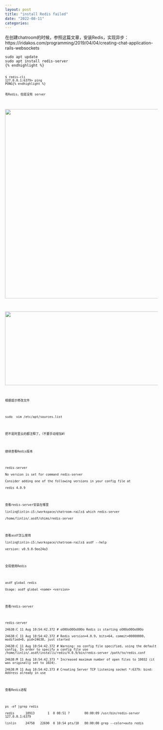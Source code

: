 ```yaml
---
layout: post
title: "install Redis failed"
date: "2022-08-11"
categories: 
---
```

<p>在创建chatroom的时候，参照这篇文章，安装Redis，实现异步：https://iridakos.com/programming/2019/04/04/creating-chat-application-rails-websockets</p>

<pre class="highlight">
<code><span class="nb">sudo </span>apt update
<span class="nb">sudo </span>apt <span class="nb">install </span>redis-server
{% endhighlight %}

<pre class="highlight">
<code>$ redis-cli
127.0.0.1:6379&gt; ping
PONG{% endhighlight %}

<p>有Redis，但是没有 server</p>

<p><img height="624" src="/uploads/ckeditor/pictures/202/image-20220811090343-2.png" width="1696" /></p>

<p><img height="243" src="/uploads/ckeditor/pictures/203/image-20220811090458-1.png" width="863" /></p>

<p>根据提示修改文件</p>

<p>sudo&nbsp; vim /etc/apt/sources.list</p>

<p>把不是阿里云的都注释了。（不要手动增加#）</p>

<p>继续查看Redis版本</p>

<p>redis-server<br />
No version is set for command redis-server<br />
Consider adding one of the following versions in your config file at<br />
redis 4.0.9</p>

<p>查看redis-server安装在哪里<br />
linlin@linlin-i5:/workspace/chatroom-rails$ which redis-server<br />
/home/linlin/.asdf/shims/redis-server</p>

<p>查看asdf怎么使用<br />
linlin@linlin-i5:/workspace/chatroom-rails$ asdf --help<br />
version: v0.9.0-9ee24a3</p>

<p>全局使用Redis</p>

<p>asdf global redis<br />
Usage: asdf global &lt;name&gt; &lt;version&gt;</p>

<p>查看redis-server</p>

<p>redis-server<br />
24638:C 11 Aug 10:54:42.372 # oO0OoO0OoO0Oo Redis is starting oO0OoO0OoO0Oo<br />
24638:C 11 Aug 10:54:42.372 # Redis version=4.0.9, bits=64, commit=00000000, modified=0, pid=24638, just started<br />
24638:C 11 Aug 10:54:42.372 # Warning: no config file specified, using the default config. In order to specify a config file use /home/linlin/.asdf/installs/redis/4.0.9/bin/redis-server /path/to/redis.conf<br />
24638:M 11 Aug 10:54:42.373 * Increased maximum number of open files to 10032 (it was originally set to 1024).<br />
24638:M 11 Aug 10:54:42.373 # Creating Server TCP listening socket *:6379: bind: Address already in use</p>

<p>查看Redis进程</p>

<p>ps -ef |grep redis<br />
redis&nbsp;&nbsp;&nbsp;&nbsp;&nbsp; 10913&nbsp;&nbsp;&nbsp;&nbsp;&nbsp;&nbsp; 1&nbsp; 0 08:51 ?&nbsp;&nbsp;&nbsp;&nbsp;&nbsp;&nbsp;&nbsp; 00:00:09 /usr/bin/redis-server 127.0.0.1:6379<br />
linlin&nbsp;&nbsp;&nbsp;&nbsp; 24750&nbsp;&nbsp; 22690&nbsp; 0 10:54 pts/10&nbsp;&nbsp; 00:00:00 grep --color=auto redis</p>

